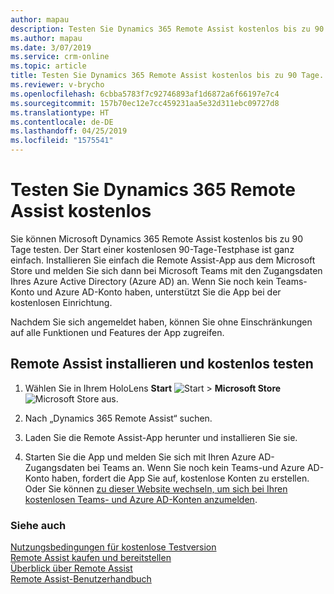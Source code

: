 ```yaml
---
author: mapau
description: Testen Sie Dynamics 365 Remote Assist kostenlos bis zu 90 Tage.
ms.author: mapau
ms.date: 3/07/2019
ms.service: crm-online
ms.topic: article
title: Testen Sie Dynamics 365 Remote Assist kostenlos bis zu 90 Tage.
ms.reviewer: v-brycho
ms.openlocfilehash: 6cbba5783f7c92746893af1d6872a6f66197e7c4
ms.sourcegitcommit: 157b70ec12e7cc459231aa5e32d311ebc09727d8
ms.translationtype: HT
ms.contentlocale: de-DE
ms.lasthandoff: 04/25/2019
ms.locfileid: "1575541"
---
```

# <a name="try-dynamics-365-remote-assist-for-free"></a>Testen Sie Dynamics 365 Remote Assist kostenlos

Sie können Microsoft Dynamics 365 Remote Assist kostenlos bis zu 90 Tage testen. Der Start einer kostenlosen 90-Tage-Testphase ist ganz einfach. Installieren Sie einfach die Remote Assist-App aus dem Microsoft Store und melden Sie sich dann bei Microsoft Teams mit den Zugangsdaten Ihres Azure Active Directory (Azure AD) an. Wenn Sie noch kein Teams-Konto und Azure AD-Konto haben, unterstützt Sie die App bei der kostenlosen Einrichtung.

Nachdem Sie sich angemeldet haben, können Sie ohne Einschränkungen auf alle Funktionen und Features der App zugreifen. 

## <a name="install-remote-assist-and-try-it-out-for-free"></a>Remote Assist installieren und kostenlos testen

1. Wählen Sie in Ihrem HoloLens **Start** ![Start](media/d2a2ae5e90bdd0e0642abb5458af1016.png "Start") \> **Microsoft Store** ![Microsoft Store](media/2ac602b5a7855d312f3e7d924732acca.png "Microsoft Store") aus.

2. Nach „Dynamics 365 Remote Assist“ suchen.

3. Laden Sie die Remote Assist-App herunter und installieren Sie sie.

4. Starten Sie die App und melden Sie sich mit Ihren Azure AD-Zugangsdaten bei Teams an. Wenn Sie noch kein Teams-und Azure AD-Konto haben, fordert die App Sie auf, kostenlose Konten zu erstellen. Oder Sie können [zu dieser Website wechseln, um sich bei Ihren kostenlosen Teams- und Azure AD-Konten anzumelden](https://businessstore.microsoft.com/en-us/create-account/signup?products=CFQ7TTC0K8P5:0001&lm=deeplink&lmsrc=freePageWeb&cmpid=FreemiumSignUpHeader). 

### <a name="see-also"></a>Siehe auch

[Nutzungsbedingungen für kostenlose Testversion](../legal/remote-assist-license-terms-free-trial.md)<br>
[Remote Assist kaufen und bereitstellen](buy-and-deploy-remote-assist.md)<br>
[Überblick über Remote Assist](index.md)<br>
[Remote Assist-Benutzerhandbuch](user-guide.md)
